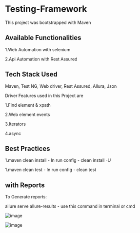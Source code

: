 # Testing-Framework

This project was bootstrapped with Maven

## Available Functionalities

1.Web Automation with selenium

2.Api Automation with Rest Assured


## Tech Stack Used

Maven, Test NG, Web driver, Rest Assured, Allura, Json

Driver Features used in this Project are

1.Find element & xpath

2.Web element events

3.Iterators

4.async


## Best Practices

1.maven clean install - In run config - clean install -U

1.maven clean test - In run config - clean test

## with Reports

To Generate reports:

allure serve allure-results - use this command in terminal or cmd

![image](https://user-images.githubusercontent.com/105538789/168883168-13114381-f211-41c8-997f-56667ac132fc.png)

![image](https://user-images.githubusercontent.com/105538789/168883221-4016c889-134d-4af4-8d6e-72c1c61f16b7.png)


